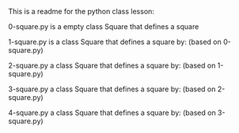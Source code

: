 This is a readme for the python class lesson:

0-square.py is a empty class Square that defines a square

1-square.py is a class Square that defines a square by: (based on 0-square.py)

2-square.py a class Square that defines a square by: (based on 1-square.py)

3-square.py a class Square that defines a square by: (based on 2-square.py)

4-square.py a class Square that defines a square by: (based on 3-square.py)


